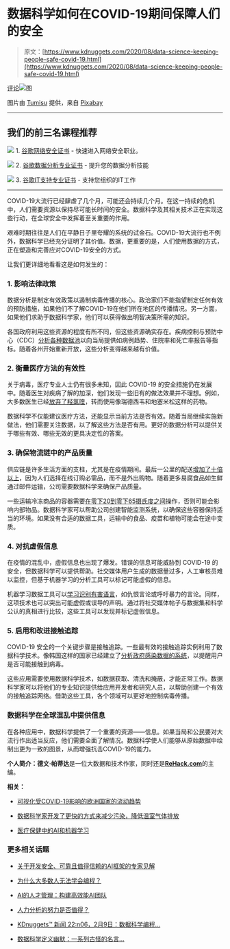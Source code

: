# 数据科学如何在COVID-19期间保障人们的安全

> 原文：[https://www.kdnuggets.com/2020/08/data-science-keeping-people-safe-covid-19.html](https://www.kdnuggets.com/2020/08/data-science-keeping-people-safe-covid-19.html)

[评论](#comments)![图](../Images/93fbb90c9e7c8584422dd12d3e278014.png)

图片由 [Tumisu](https://pixabay.com/users/Tumisu-148124/?utm_source=link-attribution&utm_medium=referral&utm_campaign=image&utm_content=4914026) 提供，来自 [Pixabay](https://pixabay.com/?utm_source=link-attribution&utm_medium=referral&utm_campaign=image&utm_content=4914026)

* * *

## 我们的前三名课程推荐

![](../Images/0244c01ba9267c002ef39d4907e0b8fb.png) 1\. [谷歌网络安全证书](https://www.kdnuggets.com/google-cybersecurity) - 快速进入网络安全职业。

![](../Images/e225c49c3c91745821c8c0368bf04711.png) 2\. [谷歌数据分析专业证书](https://www.kdnuggets.com/google-data-analytics) - 提升您的数据分析技能

![](../Images/0244c01ba9267c002ef39d4907e0b8fb.png) 3\. [谷歌IT支持专业证书](https://www.kdnuggets.com/google-itsupport) - 支持您组织的IT工作

* * *

COVID-19大流行已经肆虐了几个月，可能还会持续几个月。在这一持续的危机中，人们需要资源以保持尽可能长时间的安全。数据科学及其相关技术正在实现这些行动，在全球安全中发挥着至关重要的作用。

艰难时期往往是人们在平静日子里夸耀的系统的试金石。COVID-19大流行也不例外，数据科学已经充分证明了其价值。数据，更重要的是，人们使用数据的方式，正在塑造和完善应对COVID-19安全的方式。

让我们更详细地看看这是如何发生的：

### 1\. 影响法律政策

数据分析是制定有效政策以遏制病毒传播的核心。政治家们不能指望制定任何有效的预防措施，如果他们不了解COVID-19在他们所在地区的传播情况。另一方面，如果他们求助于数据科学家，他们可以获得做出明智决策所需的知识。

各国政府利用这些资源的程度有所不同，但这些资源确实存在。疾病控制与预防中心（CDC）[分析各种数据池](https://www.cdc.gov/coronavirus/2019-ncov/php/open-america/surveillance-data-analytics.html)以向当局提供如病例趋势、住院率和死亡率报告等指标。随着各州开始重新开放，这些分析变得越来越有价值。

### 2\. 衡量医疗方法的有效性

关于病毒，医疗专业人士仍有很多未知，因此 COVID-19 的安全措施仍在发展中。随着医生对疾病了解的加深，他们发现一些旧有的做法效果并不理想。例如，大多数医生已经[放弃了羟氯喹](https://www.theverge.com/2020/7/8/21317128/improved-covid-treatment-hospitals-remdesivir-dexamethasone)，转而使用像瑞德西韦和地塞米松这样的药物。

数据科学不仅能建议医疗方法，还能显示当前方法是否有效。随着当局继续实施新做法，他们需要关注数据，以了解这些方法是否有用。更好的数据分析可以提供关于哪些有效、哪些无效的更具决定性的答案。

### 3\. 确保物流链中的产品质量

供应链是许多生活方面的支柱，尤其是在疫情期间。最后一公里的配送[增加了十倍以上](https://www.mckinsey.com/industries/travel-logistics-and-transport-infrastructure/our-insights/us-freight-after-covid-19-whats-next)，因为人们选择在线订购必需品，而不是外出购物。随着更多易腐食品如生鲜通过邮件运输，公司需要数据科学来确保产品质量。

一些运输冷冻商品的容器需要[在零下20到零下65摄氏度之间](https://klingecorp.com/sushi-transport-containers/ultra-low-temperature-dual-redundant-freezer-container/)操作，否则可能会影响内部物品。数据科学家可以帮助公司创建智能监测系统，以确保这些容器保持适当的环境。如果没有合适的数据工具，运输中的食品、疫苗和植物可能会在途中变质。

### 4\. 对抗虚假信息

在疫情的混乱中，虚假信息也出现了爆发。错误的信息可能威胁到 COVID-19 的安全，但数据科学可以提供帮助。社交媒体用户生成的数据量过多，人工审核员难以监控，但基于机器学习的分析工具可以标记可能虚假的信息。

机器学习数据工具可以[学习识别有害语言](https://www.csis.org/analysis/digital-time-coronavirus-data-science-and-technology-force-inclusion)，如仇恨言论或呼吁暴力的言论。同样，这项技术也可以突出可能虚假或误导的声明。通过将社交媒体帖子与数据集和科学公认的真相进行比较，这些工具可以发现并标记虚假信息。

### 5\. 启用和改进接触追踪

COVID-19 安全的一个关键步骤是接触追踪。一些最有效的接触追踪实例利用了数据科学技术。像韩国这样的国家已经建立了[分析政府感染数据的系统](https://hbr.org/2020/04/how-digital-contact-tracing-slowed-covid-19-in-east-asia)，以提醒用户是否可能接触到病毒。

这些应用需要使用数据科学技术，如数据获取、清洗和掩蔽，才能正常工作。数据科学家可以将他们的专业知识提供给应用开发者和研究人员，以帮助创建一个有效的接触追踪网络。借助这些工具，各个领域可以更好地控制病毒传播。

### 数据科学在全球混乱中提供信息

在各种应用中，数据科学提供了一个重要的资源——信息。如果当局和公民要对大流行作出适当反应，他们需要全面了解情况。数据科学使人们能够从原始数据中绘制出更为一致的图景，从而增强抗击COVID-19的能力。

**个人简介：德文·帕蒂达**是一位大数据和技术作家，同时还是[**ReHack.com**](https://rehack.com/)的主编。

**相关：**

+   [可视化受COVID-19影响的欧洲国家的流动趋势](/2020/08/visualizing-mobility-trends-european-countries-affected-covid-19.html)

+   [数据科学家开发了更快的方式来减少污染，降低温室气体排放](/2020/07/data-scientists-faster-way-reduce-pollution-cut-greenhouse-gas-emissions.html)

+   [医疗保健中的AI和机器学习](/2020/05/ai-machine-learning-healthcare.html)

### 更多相关话题

+   [关于开发安全、可靠且值得信赖的AI框架的专家见解](https://www.kdnuggets.com/expert-insights-on-developing-safe-secure-and-trustworthy-ai-frameworks)

+   [为什么大多数人无法学会编程？](https://www.kdnuggets.com/2022/03/people-fail-learn-programming.html)

+   [AI的人才管理：构建高效能AI团队](https://www.kdnuggets.com/2022/03/people-management-ai-building-highvelocity-ai-teams.html)

+   [人力分析的努力是否值得？](https://www.kdnuggets.com/2022/09/efforts-people-analytics-worth-outcome.html)

+   [KDnuggets™ 新闻 22:n06，2月9日：数据科学编程…](https://www.kdnuggets.com/2022/n06.html)

+   [数据科学定义幽默：一系列古怪的名言…](https://www.kdnuggets.com/2022/02/data-science-definition-humor.html)
